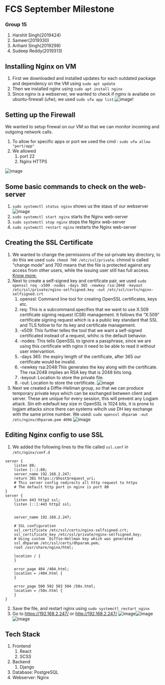 # FCS September Milestone
### Group 15
1. Harshit Singh(2019424)
2. Sameer(2019330)
3. Arihant Singh(2019298)
4. Sudeep Reddy(2019313)

## Installing Nginx on VM
1. First we downloaded and installed updates for each outdated package and dependency on the VM using `sudo apt update`
2. Then we installed nginx using `sudo apt install nginx`
3. Since nginx is a webserver, we wanted to check if nginx is availabe on ubuntu-firewall (ufw); we used `sudo ufw app list`.![image](https://user-images.githubusercontent.com/54713483/193316767-882bb087-ad16-4ba3-b6e3-a0a1057bd3ea.png)!
## Setting up the Firewall
We wanted to setup firewal on our VM so that we can monitor incoming and outgoing network calls.
1. To allow for specific apps or port we used the cmd : `sudo ufw allow "port/app"` 
2. We allowed
    1. port 22
    2. Nginx HTTPS

![image](https://user-images.githubusercontent.com/54713483/193316956-db457153-6dcc-48c7-8e4a-28da83def9d1.png)

## Some basic commands to check on the web-server
1. `sudo systemctl status nginx` shows us the staus of our webserver ![image](https://user-images.githubusercontent.com/54713483/193316636-a833e402-b473-4613-a56b-1adefaa97506.png)
2. `sudo systemctl start nginx` starts the Nginx web-server
3. `sudo systemctl stop nginx` stops the Nginx web-server
4. `sudo systemctl restart nginx` restarts the Nginx web-server
## Creating the SSL Certificate
1. We wanted to change the permissions of the ssl-private key directory, to do this we used `sudo chmod 700 /etc/ssl/private`. chmod is called "change mode" and 700 means that the file is protected against any access from other users, while the issuing user still has full access. [Know more.](https://www.linuxtopia.org/online_books/introduction_to_linux/linux_The_chmod_command.html)
2. Next to create a self-signed key and certificate pair, we used `sudo openssl req -x509 -nodes -days 365 -newkey rsa:2048 -keyout /etc/ssl/private/nginx-selfsigned.key -out /etc/ssl/certs/nginx-selfsigned.crt`
      1. openssl: Command line tool for creating OpenSSL certificates, keys etc.
      2. req: This is a subcommand.specifies that we want to use X.509 certificate signing request (CSR) management. It follows the “X.509” certificate signing request which is a a public key standard that SSL and TLS follow to for its key and certificate management.
      3. -x509: This further telles the tool that we want a self-signed certificated instead of a request, whihc is the default behavior.
      4. -nodes: This tells OpenSSL to ignore a passphrase, since we are using this certificate with nginx it need to be able to read it without user intervantion.
      5. -days 365: the expiry length of the certificate, after 365 our certificate would be invalid.
      6. -newkey rsa:2048:This generates the key along with the certificate. The rsa:2048 implies an RSA key that is 2048 bits long.
      7. -keyout: Location to store the private file.
      8. -out: Location to store the certificate.
![image](https://user-images.githubusercontent.com/54713483/193317256-de3d2951-8d17-4ffe-8743-f5f73e94e259.png)
3. Next we created a Diffie-Hellman group, so that we can produce temporary private keys which can be exchanged between client and server. These are unique for every session, this will prevent any Logjam attack. SIn eth edefault key size in OpenSSL is 1024 bits, it is prone to logjam attacks since there can systems wihcih use DH key exchange with the same  prime number.  We used: `sudo openssl dhparam -out /etc/nginx/dhparam.pem 4096` ![image](https://user-images.githubusercontent.com/54713483/193317556-011b6ca2-ec7b-497d-8eef-c5a99f1b5ec6.png)

## Editing Nginx config to use SSL
1. We added the following lines to the file called `ssl.conf` in `/etc/nginx/conf.d`
```
server {
    listen 80;
    listen [::]:80;
    server_name 192.168.2.247;
    return 301 https://$host$request_uri;
    # This server config redirects all http request to https
    # The default http port in nginx is port 80
}
server {
    listen 443 http2 ssl;
    listen [::]:443 http2 ssl;
    

    server_name 192.168.2.247;

    # SSL configuration
    ssl_certificate /etc/ssl/certs/nginx-selfsigned.crt;
    ssl_certificate_key /etc/ssl/private/nginx-selfsigned.key;
    # Using custom  Diffie-Hellman key which was generated 
    ssl_dhparam /etc/ssl/certs/dhparam.pem;
    root /usr/share/nginx/html;

    location / {
    }

    error_page 404 /404.html;
    location = /404.html {
    }

    error_page 500 502 503 504 /50x.html;
    location = /50x.html {
    }
}
```
2. Save the file, and restart nginx using `sudo systemctl restart nginx`
3. Go to https://192.168.2.247/ or http://192.168.2.247/ ![image](https://user-images.githubusercontent.com/54713483/193317637-4f78e28f-7ae3-45a4-b236-c4f46b2c944d.png)![image](https://user-images.githubusercontent.com/54713483/193317673-ba705181-c164-4e67-821c-5e9ca6ae325b.png)
![image](https://user-images.githubusercontent.com/54713483/193317710-b0d87bd0-92ea-4770-8330-3e761e5d91c8.png)



## Tech Stack 
1. Frontend
    1. React
    2. SCSS
2. Backend
    1. Django
3. Database: PostgreSQL
4. Webserver: Nginx
  

